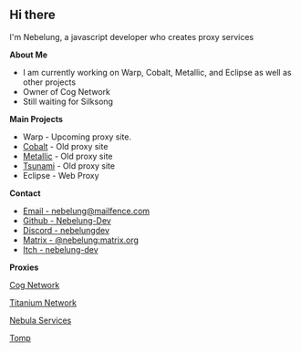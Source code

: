 ## Hi there
I'm Nebelung, a javascript developer who creates proxy services

**About Me**

- I am currently working on Warp, Cobalt, Metallic, and Eclipse as well as other projects
- Owner of Cog Network
- Still waiting for Silksong

**Main Projects**
- Warp - Upcoming proxy site.
- [Cobalt](https://github.com/cognetwork-dev/Cobalt) - Old proxy site
- [Metallic](https://github.com/cognetwork-dev/Metallic) - Old proxy site
- [Tsunami](https://github.com/FogNetwork/Tsunami) - Old proxy site
- Eclipse - Web Proxy

**Contact**

- [Email - nebelung@mailfence.com](mailto:nebelung@mailfence.com)
- [Github - Nebelung-Dev](https://github.com/Nebelung-Dev)
- [Discord - nebelungdev](https://discordapp.com/users/887118260963782686)
- [Matrix - @nebelung:matrix.org](https://matrix.to/#/@nebelung:matrix.org)
- [Itch - nebelung-dev](https://nebelung-dev.itch.io)

**Proxies**

[Cog Network](https://github.com/cognetwork-dev)

[Titanium Network](https://github.com/titaniumnetwork-dev)

[Nebula Services](https://github.com/NebulaServices)

[Tomp](https://github.com/tomphttp)
